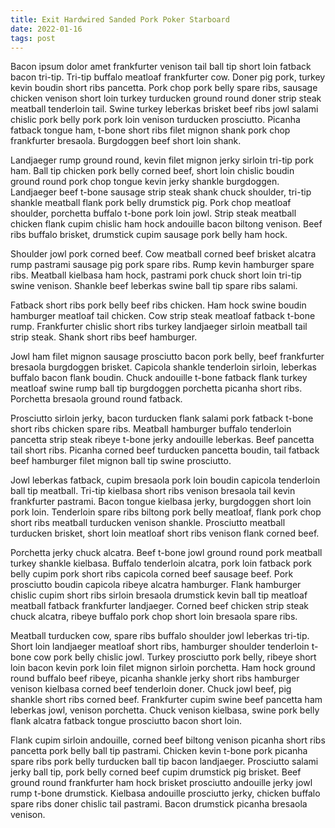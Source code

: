 ```yaml
---
title: Exit Hardwired Sanded Pork Poker Starboard
date: 2022-01-16
tags: post
---
```


Bacon ipsum dolor amet frankfurter venison tail ball tip short loin fatback bacon tri-tip.  Tri-tip buffalo meatloaf frankfurter cow.  Doner pig pork, turkey kevin boudin short ribs pancetta.  Pork chop pork belly spare ribs, sausage chicken venison short loin turkey turducken ground round doner strip steak meatball tenderloin tail.  Swine turkey leberkas brisket beef ribs jowl salami chislic pork belly pork pork loin venison turducken prosciutto.  Picanha fatback tongue ham, t-bone short ribs filet mignon shank pork chop frankfurter bresaola.  Burgdoggen beef short loin shank.

Landjaeger rump ground round, kevin filet mignon jerky sirloin tri-tip pork ham.  Ball tip chicken pork belly corned beef, short loin chislic boudin ground round pork chop tongue kevin jerky shankle burgdoggen.  Landjaeger beef t-bone sausage strip steak shank chuck shoulder, tri-tip shankle meatball flank pork belly drumstick pig.  Pork chop meatloaf shoulder, porchetta buffalo t-bone pork loin jowl.  Strip steak meatball chicken flank cupim chislic ham hock andouille bacon biltong venison.  Beef ribs buffalo brisket, drumstick cupim sausage pork belly ham hock.

Shoulder jowl pork corned beef.  Cow meatball corned beef brisket alcatra rump pastrami sausage pig pork spare ribs.  Rump kevin hamburger spare ribs.  Meatball kielbasa ham hock, pastrami pork chuck short loin tri-tip swine venison.  Shankle beef leberkas swine ball tip spare ribs salami.

Fatback short ribs pork belly beef ribs chicken.  Ham hock swine boudin hamburger meatloaf tail chicken.  Cow strip steak meatloaf fatback t-bone rump.  Frankfurter chislic short ribs turkey landjaeger sirloin meatball tail strip steak.  Shank short ribs beef hamburger.

Jowl ham filet mignon sausage prosciutto bacon pork belly, beef frankfurter bresaola burgdoggen brisket.  Capicola shankle tenderloin sirloin, leberkas buffalo bacon flank boudin.  Chuck andouille t-bone fatback flank turkey meatloaf swine rump ball tip burgdoggen porchetta picanha short ribs.  Porchetta bresaola ground round fatback.

Prosciutto sirloin jerky, bacon turducken flank salami pork fatback t-bone short ribs chicken spare ribs.  Meatball hamburger buffalo tenderloin pancetta strip steak ribeye t-bone jerky andouille leberkas.  Beef pancetta tail short ribs.  Picanha corned beef turducken pancetta boudin, tail fatback beef hamburger filet mignon ball tip swine prosciutto.

Jowl leberkas fatback, cupim bresaola pork loin boudin capicola tenderloin ball tip meatball.  Tri-tip kielbasa short ribs venison bresaola tail kevin frankfurter pastrami.  Bacon tongue kielbasa jerky, burgdoggen short loin pork loin.  Tenderloin spare ribs biltong pork belly meatloaf, flank pork chop short ribs meatball turducken venison shankle.  Prosciutto meatball turducken brisket, short loin meatloaf short ribs venison flank corned beef.

Porchetta jerky chuck alcatra.  Beef t-bone jowl ground round pork meatball turkey shankle kielbasa.  Buffalo tenderloin alcatra, pork loin fatback pork belly cupim pork short ribs capicola corned beef sausage beef.  Pork prosciutto boudin capicola ribeye alcatra hamburger.  Flank hamburger chislic cupim short ribs sirloin bresaola drumstick kevin ball tip meatloaf meatball fatback frankfurter landjaeger.  Corned beef chicken strip steak chuck alcatra, ribeye buffalo pork chop short loin bresaola spare ribs.

Meatball turducken cow, spare ribs buffalo shoulder jowl leberkas tri-tip.  Short loin landjaeger meatloaf short ribs, hamburger shoulder tenderloin t-bone cow pork belly chislic jowl.  Turkey prosciutto pork belly, ribeye short loin bacon kevin pork loin filet mignon sirloin porchetta.  Ham hock ground round buffalo beef ribeye, picanha shankle jerky short ribs hamburger venison kielbasa corned beef tenderloin doner.  Chuck jowl beef, pig shankle short ribs corned beef.  Frankfurter cupim swine beef pancetta ham leberkas jowl, venison porchetta.  Chuck venison kielbasa, swine pork belly flank alcatra fatback tongue prosciutto bacon short loin.

Flank cupim sirloin andouille, corned beef biltong venison picanha short ribs pancetta pork belly ball tip pastrami.  Chicken kevin t-bone pork picanha spare ribs pork belly turducken ball tip bacon landjaeger.  Prosciutto salami jerky ball tip, pork belly corned beef cupim drumstick pig brisket.  Beef ground round frankfurter ham hock brisket prosciutto andouille jerky jowl rump t-bone drumstick.  Kielbasa andouille prosciutto jerky, chicken buffalo spare ribs doner chislic tail pastrami.  Bacon drumstick picanha bresaola venison.